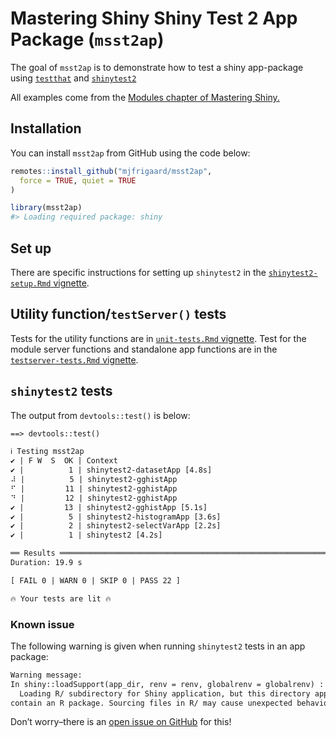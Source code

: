 
<!-- README.md is generated from README.Rmd. Please edit that file -->

# Mastering Shiny Shiny Test 2 App Package (`msst2ap`)

<!-- badges: start -->

<!-- badges: end -->

The goal of `msst2ap` is to demonstrate how to test a shiny app-package
using [`testthat`](https://testthat.r-lib.org/) and
[`shinytest2`](https://rstudio.github.io/shinytest2/)

All examples come from the [Modules chapter of Mastering
Shiny.](https://mastering-shiny.org/scaling-modules.html)

## Installation

You can install `msst2ap` from GitHub using the code below:

``` r
remotes::install_github("mjfrigaard/msst2ap",
  force = TRUE, quiet = TRUE
)
```

``` r
library(msst2ap)
#> Loading required package: shiny
```

## Set up

There are specific instructions for setting up `shinytest2` in the
[`shinytest2-setup.Rmd`
vignette](https://github.com/mjfrigaard/msst2ap/blob/main/vignettes/shinytest2-setup.Rmd).

## Utility function/`testServer()` tests

Tests for the utility functions are in [`unit-tests.Rmd`
vignette](https://github.com/mjfrigaard/msst2ap/blob/main/vignettes/unit-tests.Rmd).
Test for the module server functions and standalone app functions are in
the [`testserver-tests.Rmd`
vignette](https://github.com/mjfrigaard/msst2ap/blob/main/vignettes/testserver-tests.Rmd).

## `shinytest2` tests

The output from `devtools::test()` is below:

``` default
==> devtools::test()

ℹ Testing msst2ap
✔ | F W  S  OK | Context
✔ |          1 | shinytest2-datasetApp [4.8s]                                                   
⠼ |          5 | shinytest2-gghistApp       
⠋ |         11 | shinytest2-gghistApp                                   
⠙ |         12 | shinytest2-gghistApp                       
✔ |         13 | shinytest2-gghistApp [5.1s]                                
✔ |          5 | shinytest2-histogramApp [3.6s]                                                 
✔ |          2 | shinytest2-selectVarApp [2.2s]                                                 
✔ |          1 | shinytest2 [4.2s]                                                              

══ Results ══════════════════════════════════════════════════════════════════
Duration: 19.9 s

[ FAIL 0 | WARN 0 | SKIP 0 | PASS 22 ]

🔥 Your tests are lit 🔥
```

### Known issue

The following warning is given when running `shinytest2` tests in an app
package:

``` default
Warning message:
In shiny::loadSupport(app_dir, renv = renv, globalrenv = globalrenv) :
  Loading R/ subdirectory for Shiny application, but this directory appears to 
contain an R package. Sourcing files in R/ may cause unexpected behavior.
```

Don’t worry–there is an [open issue on
GitHub](https://github.com/rstudio/shinytest2/issues/264) for this!

